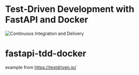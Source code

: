 # Test-Driven Development with FastAPI and Docker

![Continuous Integration and Delivery](https://github.com/irwantocia/fastapi-tdd-docker/workflows/Continuous%20Integration%20and%20Delivery/badge.svg?branch=master)

# fastapi-tdd-docker
example from https://testdriven.io/

